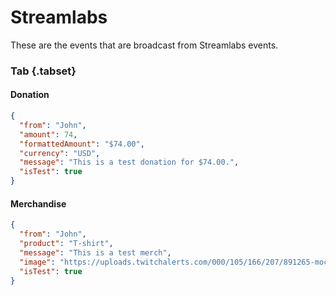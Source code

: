 # Streamlabs
These are the events that are broadcast from Streamlabs events.

### Tab {.tabset}
#### Donation
```json
{
  "from": "John",
  "amount": 74,
  "formattedAmount": "$74.00",
  "currency": "USD",
  "message": "This is a test donation for $74.00.",
  "isTest": true
}
```
#### Merchandise
```json
{
  "from": "John",
  "product": "T-shirt",
  "message": "This is a test merch",
  "image": "https://uploads.twitchalerts.com/000/105/166/207/891265-mockup-152840970714082-0.png",
  "isTest": true
}
```
